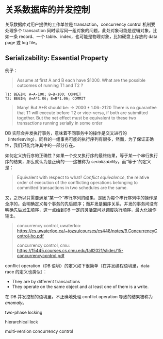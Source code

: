 # 关系数据库的并发控制

关系数据库对用户提供的工作单位是 transaction，concurrency control 机制要处理多个 transaction 同时读写同一组对象的问题，此处对象可能是逻辑对象，比如一条 record、一个 table、index，也可能是物理对象，比如硬盘上存放的 data page 或 log file。

## Serializability: Essential Property

例子：

> Assume at first A and B each have $1000. What are the possible outcomes of running T1 and T2 ? 

```
T1: BEGIN; A=A-100; B=B+100; COMMIT 
T2: BEGIN; A=A*1.06; B=B*1.06; COMMIT
```

> Many! But A+B should be: → $2000*1.06=$2120 There is no guarantee that T1 will execute before T2 or vice-versa, if both are submitted together. But the net effect must be equivalent to these two transactions running serially in some order

DB 实际会并发执行事务，意味着不同事务中的操作是交叉进行的（interleaving）。同样的一组事务可能的执行序列有很多，然而，为了保证正确性，我们只能允许其中的一部分存在。

如何定义执行序的正确性？如果一个交叉执行序的最终结果，等于某一个串行执行序的结果，那么就认为是正确的——这被称为 *serializability*，而”等于“的定义是：

> Equivalent with respect to what? *Conflict equivalence*, the relative order of execution of the conflicting operations belonging to committed transactions in two schedules are the same.

 又，之所以只需要满足”某一个“串行序列的结果，是因为每个串行序列中的操作是全序的，会明确定义每个事务的先后顺序；而并发是偏序关系，并发的事务间没有明确先后发生顺序，这一点给到DB 一定的灵活空间以调度执行顺序，最大化操作输出。

> concurrency control, uwaterloo: https://cs.uwaterloo.ca/~tozsu/courses/cs448/notes/9.ConcurrencyControl-ho.pdf
>
> concurrency control, cmu: https://15445.courses.cs.cmu.edu/fall2021/slides/15-concurrencycontrol.pdf

conflict operation（DB 语境）的定义如下很简单（在并发编程语境里，data race 的定义也类似）：

- They are by different transactions
- They operate on the same object and at least one of them is a write.

在 DB 并发控制的语境里，不正确地处理 conflict operation 导致的结果被称为 *anomaly*。



two-phase locking

hierarchical lock

multi-version concurrency control
